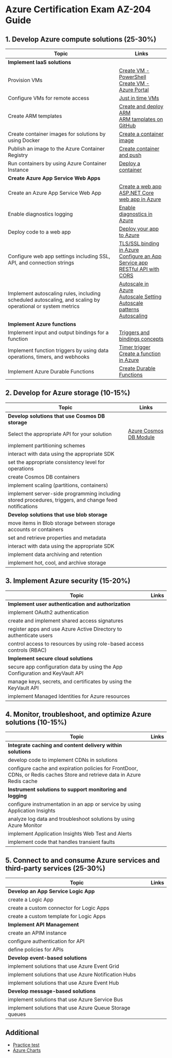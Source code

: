 # Azure Certification Exam AZ-204 Guide

## 1. Develop Azure compute solutions (25-30%)

| Topic | Links |
| ---- | ----------- |
| <b>Implement IaaS solutions</b> |
| Provision VMs | [Create VM - PowerShell](https://docs.microsoft.com/en-us/azure/virtual-machines/windows/quick-create-powershell]) <br> [Create VM - Azure Portal](https://docs.microsoft.com/en-us/azure/virtual-machines/windows/quick-create-portal])|
| Configure VMs for remote access | [Just in time VMs](https://docs.microsoft.com/en-us/azure/security-center/security-center-just-in-time?tabs=jit-config-asc%2Cjit-request-asc) |
|Create ARM templates| [Create and deploy ARM](https://docs.microsoft.com/en-us/azure/azure-resource-manager/templates/quickstart-create-templates-use-the-portal) <br> [ARM tamplates on GitHub](https://github.com/Azure/azure-quickstart-templates) |
|Create container images for solutions by using Docker| [Create a container image](https://docs.microsoft.com/en-us/azure/container-instances/container-instances-tutorial-prepare-app) |
|Publish an image to the Azure Container Registry|[Create container and push](https://docs.microsoft.com/en-us/azure/container-instances/container-instances-tutorial-prepare-acr#push-image-to-azure-container-registry)|
|Run containers by using Azure Container Instance|[Deploy a container](https://docs.microsoft.com/en-us/azure/container-instances/container-instances-tutorial-deploy-app)|
|<b>Create Azure App Service Web Apps</b>||
|Create an Azure App Service Web App|[Create a web app](https://docs.microsoft.com/en-us/azure/app-service/environment/app-service-web-how-to-create-a-web-app-in-an-ase)<br>[ASP.NET Core web app in Azure](https://docs.microsoft.com/en-us/azure/app-service/app-service-web-get-started-dotnet)|
|Enable diagnostics logging|[Enable diagnostics in Azure](https://docs.microsoft.com/en-us/azure/app-service/troubleshoot-diagnostic-logs)|
|Deploy code to a web app|[Deploy your app to Azure](https://docs.microsoft.com/en-us/azure/app-service/deploy-zip)|
|Configure web app settings including SSL, API, and connection strings|[TLS/SSL binding in Azure](https://docs.microsoft.com/en-us/azure/app-service/configure-ssl-bindings)<br>[Configure an App Service app](https://docs.microsoft.com/en-us/azure/app-service/configure-common)<br>[RESTful API with CORS](https://docs.microsoft.com/en-us/azure/app-service/configure-common)|
|Implement autoscaling rules, including scheduled autoscaling, and scaling by operational or system metrics|[Autoscale in Azure](https://docs.microsoft.com/en-us/azure/azure-monitor/platform/autoscale-get-started) <br> [Autoscale Setting](https://docs.microsoft.com/en-us/azure/azure-monitor/learn/tutorial-autoscale-performance-schedule) <br> [Autoscale patterns](https://docs.microsoft.com/en-us/azure/azure-monitor/platform/autoscale-common-scale-patterns) <br>[Autoscaling](https://docs.microsoft.com/en-us/azure/architecture/best-practices/auto-scaling)|
|<b>Implement Azure functions</b>||
|Implement input and output bindings for a function|[Triggers and bindings concepts](https://docs.microsoft.com/en-us/azure/azure-functions/functions-triggers-bindings)|
|Implement function triggers by using data operations, timers, and webhooks|[Timer trigger](https://docs.microsoft.com/en-us/azure/azure-functions/functions-bindings-timer?tabs=csharp)<br>[Create a function in Azure](https://docs.microsoft.com/en-us/azure/azure-functions/functions-create-scheduled-function)|
|Implement Azure Durable Functions|[Create Durable Functions](https://docs.microsoft.com/en-us/azure/azure-functions/durable/durable-functions-create-portal)|

## 2. Develop for Azure storage (10-15%)

| Topic | Links |
| ---- | ----------- |
|<b>Develop solutions that use Cosmos DB storage</b>||
|Select the appropriate API for your solution|[Azure Cosmos DB Module](https://docs.microsoft.com/en-us/learn/modules/choose-api-for-cosmos-db/)|
|implement partitioning schemes||
|interact with data using the appropriate SDK||
|set the appropriate consistency level for operations||
|create Cosmos DB containers||
|implement scaling (partitions, containers) ||
|implement server-side programming including stored procedures, triggers, and change feed notifications||
|<b>Develop solutions that use blob storage</b>||
|move items in Blob storage between storage accounts or containers||
|set and retrieve properties and metadata||
|interact with data using the appropriate SDK||
|implement data archiving and retention||
|implement hot, cool, and archive storage||

## 3. Implement Azure security (15-20%)
| Topic | Links |
| ---- | ----------- |
|<b>Implement user authentication and authorization</b>||
|implement OAuth2 authentication||
|create and implement shared access signatures||
|register apps and use Azure Active Directory to authenticate users||
|control access to resources by using role-based access controls (RBAC)||
|<b>Implement secure cloud solutions</b>||
|secure app configuration data by using the App Configuration and KeyVault API||
|manage keys, secrets, and certificates by using the KeyVault API||
|implement Managed Identities for Azure resources||

## 4. Monitor, troubleshoot, and optimize Azure solutions (10-15%)
| Topic | Links |
| ---- | ----------- |
|<b>Integrate caching and content delivery within solutions</b>||
|develop code to implement CDNs in solutions||
|configure cache and expiration policies for FrontDoor, CDNs, or Redis caches Store and retrieve data in Azure Redis cache||
|<b>Instrument solutions to support monitoring and logging</b>||
|configure instrumentation in an app or service by using Application Insights||
|analyze log data and troubleshoot solutions by using Azure Monitor||
|implement Application Insights Web Test and Alerts||
|implement code that handles transient faults||

## 5. Connect to and consume Azure services and third-party services (25-30%)
| Topic | Links |
| ---- | ----------- |
|<b>Develop an App Service Logic App</b>||
|create a Logic App||
|create a custom connector for Logic Apps||
|create a custom template for Logic Apps||
|<b>Implement API Management</b>||
|create an APIM instance||
|configure authentication for API||
|define policies for APIs||
|<b>Develop event-based solutions</b>||
|implement solutions that use Azure Event Grid||
|implement solutions that use Azure Notification Hubs||
|implement solutions that use Azure Event Hub||
|<b>Develop message-based solutions</b>||
|implement solutions that use Azure Service Bus||
|implement solutions that use Azure Queue Storage queues||

## Additional 
- [Practice test](https://www.examtopics.com/exams/microsoft/az-204/)
- [Azure Charts](https://azurecharts.com/highlights)
